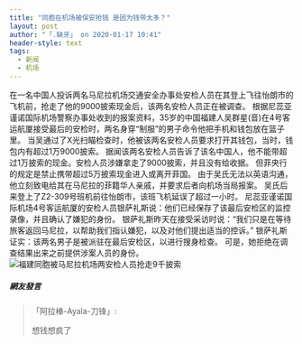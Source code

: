 ```yaml
---
title: "同胞在机场被保安抢钱 是因为钱带太多？"
layout: post
author: "「.缺牙」 on 2020-01-17 10:41"
header-style: text
tags:
  - 新闻
  - 机场
---
```


在一名中国人投诉两名马尼拉机场交通安全办事处安检人员在其登上飞往怡朗市的飞机前，抢走了他的9000披索现金后，该两名安检人员正在被调查。
根据尼蕊亚谨诺国际机场警察办事处收到的报案资料，35岁的中国福建人吴群星(音)在4号客运航厦接受最后的安检时，两名身穿“制服”的男子命令他把手机和钱包放在篮子里。
当吴通过了X光扫瞄检查时，他被该两名安检人员要求打开其钱包，当时，钱包内有超过1万9000披索。
据闻该两名安检人员告诉了该名中国人，他不能带超过1万披索的现金。安检人员涉嫌拿走了9000披索，并且没有给收据。
但菲央行的规定是禁止携带超过5万披索现金进入或离开菲国。
由于吴氏无法以英语沟通，他立刻致电给其在马尼拉的菲籍华人亲戚，并要求后者向机场当局报案。
吴氏后来登上了Z2-309号班机前往怡朗市，该班飞机延误了超过一小时。
尼蕊亚谨诺国际机场4号客运航厦的安检人员银萨礼斯说：他们已经保存了该最后安检区的监控录像，并且确认了嫌犯的身份。
银萨礼斯昨天在接受采访时说：“我们只是在等待旅客返回马尼拉，以帮助我们指认嫌犯，以及对他们提出适当的控诉。”
银萨礼斯证实：该两名男子是被派驻在最后安检区，以进行搜身检查。
可是，她拒绝在调查结果出来之前提供涉案人员的身份。
<img src="http://images.feileyuan.com/images/ueditor/202001171041000028.jpg" title="福建同胞被马尼拉机场两安检人员抢走9千披索" alt="福建同胞被马尼拉机场两安检人员抢走9千披索">

##### 網友發言 
> 「阿拉棒-Ayala-刀锋」:
> <p>想钱想疯了</p>


